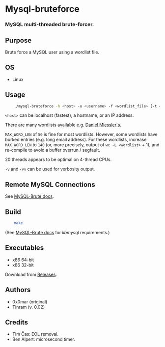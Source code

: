 
# Mysql-bruteforce

### MySQL multi-threaded brute-forcer.


## Purpose

Brute force a MySQL user using a wordlist file.


## OS

+ Linux


## Usage

```bash
    ./mysql-bruteforce -h <host> -u <username> -f <wordlist_file> [-t <num_threads>] [-p <port>] [-v]
```

`<host>` can be localhost (fastest), a hostname, or an IP address.

There are many wordlists available e.g. [Daniel Miessler's](https://github.com/danielmiessler/SecLists/tree/master/Passwords).

`MAX_WORD_LEN` of `50` is fine for most wordlists. However, some wordlists have borked entries (e.g. long email address). For these wordlists, increase `MAX_WORD_LEN` to `140` (or, more precisely, output of `wc -L <wordlist>` + 1), and re-compile to avoid a buffer overrun / segfault.

20 threads appears to be optimal on 4-thread CPUs.

`-v` and `-vv` can be used for verbosity output.


## Remote MySQL Connections

See [MySQL-Brute docs](https://github.com/Tinram/MySQL-Brute/blob/master/README.md).


## Build

```bash
    make
```

(See [MySQL-Brute docs](https://github.com/Tinram/MySQL-Brute/blob/master/README.md) for *libmysql* requirements.)


## Executables

+ x86 64-bit
+ x86 32-bit

Download from [Releases](https://github.com/Tinram/Mysql-bruteforce/releases/latest).


## Authors

+ 0x0mar (original)
+ Tinram (v. 0.02)


## Credits

+ Tim Čas: EOL removal.
+ Ben Alpert: microsecond timer.

